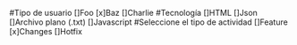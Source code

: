 #Tipo de usuario
 []Foo
 [x]Baz
 []Charlie
#Tecnología
 []HTML
 []Json
 []Archivo plano (.txt)
 []Javascript
#Seleccione el tipo de actividad
 []Feature
 [x]Changes
 []Hotfix
